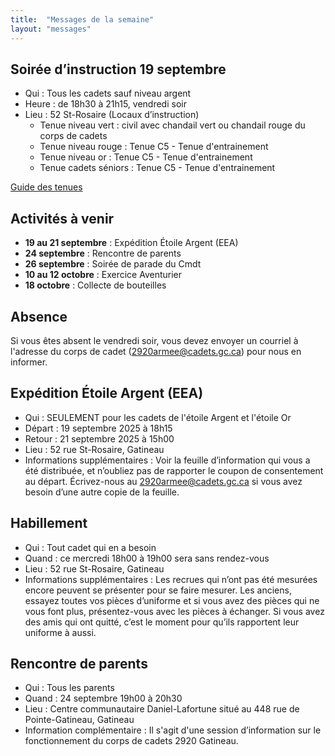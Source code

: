 ```yaml
---
title:  "Messages de la semaine"
layout: "messages"
---
```


## Soirée d’instruction 19 septembre
- Qui : Tous les cadets sauf niveau argent
- Heure : de 18h30 à 21h15, vendredi soir
- Lieu : 52 St-Rosaire (Locaux d’instruction)
	- Tenue niveau vert : civil avec chandail vert ou chandail rouge du corps de cadets
	- Tenue niveau rouge : Tenue C5 - Tenue d'entrainement
	- Tenue niveau or : Tenue C5 - Tenue d'entrainement
	- Tenue cadets séniors : Tenue C5 - Tenue d'entrainement

[Guide des tenues](https://cc2920.ca/docs/ressources/guide_uniforme.v3.pdf)


## Activités à venir
- **19 au 21 septembre** : Expédition Étoile Argent (EEA)
- **24 septembre** : Rencontre de parents
- **26 septembre** : Soirée de parade du Cmdt
- **10 au 12 octobre** : Exercice Aventurier
- **18 octobre** : Collecte de bouteilles

## Absence
Si vous êtes absent le vendredi soir, vous devez envoyer un courriel à l'adresse du corps de cadet (<2920armee@cadets.gc.ca>) pour nous en informer.


## Expédition Étoile Argent (EEA)
- Qui : SEULEMENT pour les cadets de l'étoile Argent et l'étoile Or
- Départ : 19 septembre 2025 à 18h15
- Retour : 21 septembre 2025 à 15h00
- Lieu : 52 rue St-Rosaire, Gatineau
- Informations supplémentaires : Voir la feuille d’information qui vous a été distribuée, et n’oubliez pas de rapporter le coupon de consentement au départ. Écrivez-nous au <2920armee@cadets.gc.ca> si vous avez besoin d’une autre copie de la feuille.


## Habillement
- Qui : Tout cadet qui en a besoin
- Quand : ce mercredi 18h00 à 19h00 sera sans rendez-vous
- Lieu : 52 rue St-Rosaire, Gatineau
- Informations supplémentaires : Les recrues qui n’ont pas été mesurées encore peuvent se présenter pour se faire mesurer. Les anciens, essayez toutes vos pièces d’uniforme et si vous avez des pièces qui ne vous font plus, présentez-vous avec les pièces à échanger. Si vous avez des amis qui ont quitté, c’est le moment pour qu’ils rapportent leur uniforme à aussi.


## Rencontre de parents
- Qui : Tous les parents
- Quand : 24 septembre 19h00 à 20h30
- Lieu : Centre communautaire Daniel-Lafortune situé au 448 rue de Pointe-Gatineau, Gatineau
- Information complémentaire : Il s'agit d'une session d’information sur le fonctionnement du corps de cadets 2920 Gatineau.

